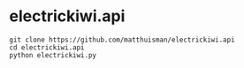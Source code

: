 # electrickiwi.api

```
git clone https://github.com/matthuisman/electrickiwi.api
cd electrickiwi.api
python electrickiwi.py
```